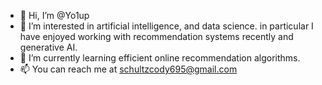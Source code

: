 - 👋 Hi, I’m @Yo1up
- 👀 I’m interested in artificial intelligence, and data science. in particular I have enjoyed working with recommendation systems recently and generative AI.
- 🌱 I’m currently learning efficient online recommendation algorithms.
- 📫 You can reach me at schultzcody695@gmail.com

<!---
Yo1up/Yo1up is a ✨ special ✨ repository because its `README.md` (this file) appears on your GitHub profile.
You can click the Preview link to take a look at your changes.
--->

